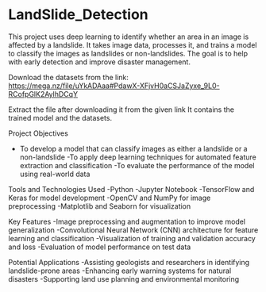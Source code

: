 # LandSlide_Detection
This project uses deep learning to identify whether an area in an image is affected by a landslide. It takes image data, processes it, and trains a model to classify the images as landslides or non-landslides. The goal is to help with early detection and improve disaster management.

Download the datasets from the link: https://mega.nz/file/uYkADAaa#PdawX-XFjvH0aCSJaZyxe_9L0-RCofpGlK2AylhDCqY

Extract the file after downloading it from the given link
It contains the trained model and the datasets.

Project Objectives
- To develop a model that can classify images as either a landslide or a non-landslide
-To apply deep learning techniques for automated feature extraction and classification
-To evaluate the performance of the model using real-world data

Tools and Technologies Used
-Python
-Jupyter Notebook
-TensorFlow and Keras for model development
-OpenCV and NumPy for image preprocessing
-Matplotlib and Seaborn for visualization

Key Features
-Image preprocessing and augmentation to improve model generalization
-Convolutional Neural Network (CNN) architecture for feature learning and classification
-Visualization of training and validation accuracy and loss
-Evaluation of model performance on test data

Potential Applications
-Assisting geologists and researchers in identifying landslide-prone areas
-Enhancing early warning systems for natural disasters
-Supporting land use planning and environmental monitoring

 
